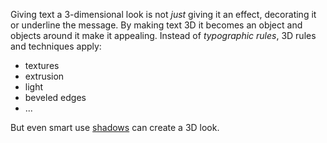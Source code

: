 Giving text a 3-dimensional look is not *just* giving it an effect, decorating it or underline the message. By making text 3D it becomes an object and objects around it make it appealing. 
Instead of *typographic rules*, 3D rules and techniques apply:

* textures
* extrusion
* light
* beveled edges
* ...

But even smart use [shadows](#/textFx/shadow) can create a 3D look.